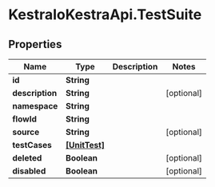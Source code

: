 # KestraIoKestraApi.TestSuite

## Properties

Name | Type | Description | Notes
------------ | ------------- | ------------- | -------------
**id** | **String** |  | 
**description** | **String** |  | [optional] 
**namespace** | **String** |  | 
**flowId** | **String** |  | 
**source** | **String** |  | [optional] 
**testCases** | [**[UnitTest]**](UnitTest.md) |  | 
**deleted** | **Boolean** |  | [optional] 
**disabled** | **Boolean** |  | [optional] 


